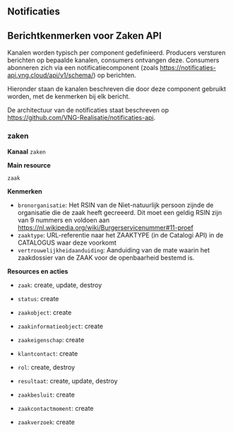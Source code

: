 ## Notificaties
## Berichtkenmerken voor Zaken API

Kanalen worden typisch per component gedefinieerd. Producers versturen berichten op bepaalde kanalen,
consumers ontvangen deze. Consumers abonneren zich via een notificatiecomponent (zoals <a href="https://notificaties-api.vng.cloud/api/v1/schema/" rel="nofollow">https://notificaties-api.vng.cloud/api/v1/schema/</a>) op berichten.

Hieronder staan de kanalen beschreven die door deze component gebruikt worden, met de kenmerken bij elk bericht.

De architectuur van de notificaties staat beschreven op <a href="https://github.com/VNG-Realisatie/notificaties-api" rel="nofollow">https://github.com/VNG-Realisatie/notificaties-api</a>.


### zaken

**Kanaal**
`zaken`

**Main resource**

`zaak`



**Kenmerken**

* `bronorganisatie`: Het RSIN van de Niet-natuurlijk persoon zijnde de organisatie die de zaak heeft gecreeerd. Dit moet een geldig RSIN zijn van 9 nummers en voldoen aan <a href="https://nl.wikipedia.org/wiki/Burgerservicenummer#11-proef" rel="nofollow">https://nl.wikipedia.org/wiki/Burgerservicenummer#11-proef</a>
* `zaaktype`: URL-referentie naar het ZAAKTYPE (in de Catalogi API) in de CATALOGUS waar deze voorkomt
* `vertrouwelijkheidaanduiding`: Aanduiding van de mate waarin het zaakdossier van de ZAAK voor de openbaarheid bestemd is.

**Resources en acties**


* <code>zaak</code>: create, update, destroy

* <code>status</code>: create

* <code>zaakobject</code>: create

* <code>zaakinformatieobject</code>: create

* <code>zaakeigenschap</code>: create

* <code>klantcontact</code>: create

* <code>rol</code>: create, destroy

* <code>resultaat</code>: create, update, destroy

* <code>zaakbesluit</code>: create

* <code>zaakcontactmoment</code>: create

* <code>zaakverzoek</code>: create


